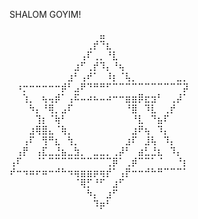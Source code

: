 SHALOM GOYIM!

⠀⠀⠀⠀⠀⠀⠀⠀⠀⠀⠀⠀⠀⠀⣤⠀⠀⠀⠀⠀⠀⠀⠀⠀⠀⠀⠀⠀
⠀⠀⠀⠀⠀⠀⠀⠀⠀⠀⠀⠀⢀⡞⠙⣆⠀⠀⠀⠀⠀⠀⠀⠀⠀⠀⠀⠀
⠀⠀⠀⠀⠀⠀⠀⠀⠀⠀⠀⢠⠏⢀⡀⠘⣇⠀⠀⠀⠀⠀⠀⠀⠀⠀⠀⠀
⠀⠀⠀⠀⠀⠀⠀⠀⠀⠀⣰⠋⢀⡞⠹⡄⠘⢦⠀⠀⠀⠀⠀⠀⠀⠀⠀⠀
⠀⠀⠀⠀⠀⠀⠀⠀⠀⣰⠃⢠⠞⠁⠀⠸⡆⠈⢧⡀⠀⠀⠀⠀⠀⠀⣀⡀
⠀⠰⡒⠒⠒⠒⠒⠒⡾⠃⣠⠟⠙⠛⠛⠋⠉⠉⠉⠉⠉⠉⠉⠉⠉⠉⠉⡽
⠀⠀⢱⡀⠀⢦⢤⡾⠁⢠⠯⠤⠴⠦⠤⠴⠒⠒⣶⣶⡿⣖⣲⠃⠀⢀⡼⠁
⠀⠀⠀⠳⡄⠘⢿⡀⣠⠏⠀⠀⠀⠀⠀⠀⠀⠀⠘⣿⠀⠹⣇⠀⢀⡞⠀⠀
⠀⠀⠀⠀⢹⡆⠈⢷⠃⠀⠀⠀⠀⠀⠀⠀⠀⠀⠀⠘⣇⠀⠙⣦⠏⠀⠀⠀
⠀⠀⠀⣰⢿⣿⣄⠈⢷⡀⠀⠀⠀⠀⠀⠀⠀⠀⠀⣰⠟⢦⠀⠹⡄⠀⠀⠀
⠀⠀⢠⠏⠀⢻⠛⣆⠀⢳⡀⠀⠀⠀⠀⠀⠀⠀⣰⠏⠀⣸⢧⠀⠹⡄⠀⠀
⠀⢠⡟⠀⢠⣏⣀⣘⣦⣀⣳⡀⠀⣀⣀⡀⢀⡼⠃⠀⣴⣃⣘⣆⠀⠹⡄⠀
⢠⠏⠀⠀⠈⠁⠉⠉⠉⠉⠉⠉⠉⠉⠉⢉⡿⠁⢀⡾⠉⠉⠁⠈⠀⠀⠘⡆
⠞⠒⠲⠶⠖⠶⠒⠚⠓⠲⢶⣶⣶⡶⢶⡞⠁⢠⡟⠒⠒⠚⠓⠛⠉⠉⠉⠁
⠀⠀⠀⠀⠀⠀⠀⠀⠀⠀⠈⢿⡋⠘⠋⠀⣰⠋⠀⠀⠀⠀⠀⠀⠀⠀⠀⠀
⠀⠀⠀⠀⠀⠀⠀⠀⠀⠀⠀⠀⠳⡄⠀⣰⠋⠀⠀⠀⠀⠀⠀⠀⠀⠀⠀⠀
⠀⠀⠀⠀⠀⠀⠀⠀⠀⠀⠀⠀⠀⠹⡶⠃⠀⠀⠀⠀⠀⠀⠀⠀⠀⠀⠀⠀
